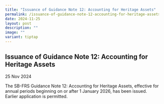 ```yaml
---
title: "Issuance of Guidance Note 12: Accounting for Heritage Assets"
permalink: /issuance-of-guidance-note-12-accounting-for-heritage-assets/
date: 2024-11-25
layout: post
description: ""
image: ""
variant: tiptap
---
```

<h2>Issuance of Guidance Note 12: Accounting for Heritage Assets</h2>
<p>25 Nov 2024</p>
<p>The SB-FRS Guidance Note 12: Accounting for Heritage Assets, effective
for annual periods beginning on or after 1 January 2026, has been issued.
Earlier application is permitted.</p>